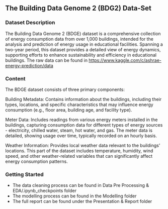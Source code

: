 ## The Building Data Genome 2 (BDG2) Data-Set

### Dataset Description

The Building Data Genome 2 (BDGE) dataset is a comprehensive collection of energy consumption data from over 1,000 buildings, intended for the analysis and prediction of energy usage in educational facilities. Spanning a two-year period, this dataset provides a detailed view of energy dynamics, supporting efforts to enhance sustainability and efficiency in educational buildings. The raw data can be found in https://www.kaggle.com/c/ashrae-energy-prediction/data

### Content

The BDGE dataset consists of three primary components:

Building Metadata: Contains information about the buildings, including their types, locations, and specific characteristics that may influence energy consumption (e.g., floor area, building age, and facility type). 

Meter Data: Includes readings from various energy meters installed in the buildings, capturing consumption data for different types of energy sources - electricity, chilled water, steam, hot water, and gas. The meter data is detailed, showing usage over time, typically recorded on an hourly basis. 

Weather Information: Provides local weather data relevant to the buildings' locations. This part of the dataset includes temperature, humidity, wind speed, and other weather-related variables that can significantly affect energy consumption patterns.

### Getting Started

- The data cleaning process can be found in Data Pre Processing & EDA/.ipynb_checkpoints folder
- The modelling process can be found in the Modelling folder
- The full report can be found under the Presentation & Report folder



